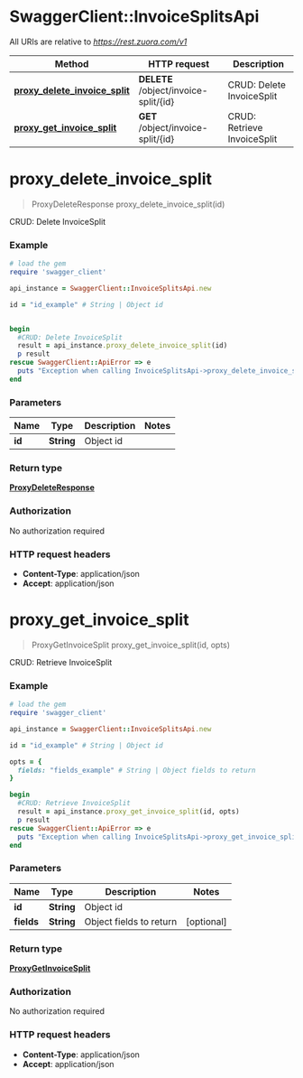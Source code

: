 # SwaggerClient::InvoiceSplitsApi

All URIs are relative to *https://rest.zuora.com/v1*

Method | HTTP request | Description
------------- | ------------- | -------------
[**proxy_delete_invoice_split**](InvoiceSplitsApi.md#proxy_delete_invoice_split) | **DELETE** /object/invoice-split/{id} | CRUD: Delete InvoiceSplit
[**proxy_get_invoice_split**](InvoiceSplitsApi.md#proxy_get_invoice_split) | **GET** /object/invoice-split/{id} | CRUD: Retrieve InvoiceSplit


# **proxy_delete_invoice_split**
> ProxyDeleteResponse proxy_delete_invoice_split(id)

CRUD: Delete InvoiceSplit



### Example
```ruby
# load the gem
require 'swagger_client'

api_instance = SwaggerClient::InvoiceSplitsApi.new

id = "id_example" # String | Object id


begin
  #CRUD: Delete InvoiceSplit
  result = api_instance.proxy_delete_invoice_split(id)
  p result
rescue SwaggerClient::ApiError => e
  puts "Exception when calling InvoiceSplitsApi->proxy_delete_invoice_split: #{e}"
end
```

### Parameters

Name | Type | Description  | Notes
------------- | ------------- | ------------- | -------------
 **id** | **String**| Object id | 

### Return type

[**ProxyDeleteResponse**](ProxyDeleteResponse.md)

### Authorization

No authorization required

### HTTP request headers

 - **Content-Type**: application/json
 - **Accept**: application/json



# **proxy_get_invoice_split**
> ProxyGetInvoiceSplit proxy_get_invoice_split(id, opts)

CRUD: Retrieve InvoiceSplit



### Example
```ruby
# load the gem
require 'swagger_client'

api_instance = SwaggerClient::InvoiceSplitsApi.new

id = "id_example" # String | Object id

opts = { 
  fields: "fields_example" # String | Object fields to return
}

begin
  #CRUD: Retrieve InvoiceSplit
  result = api_instance.proxy_get_invoice_split(id, opts)
  p result
rescue SwaggerClient::ApiError => e
  puts "Exception when calling InvoiceSplitsApi->proxy_get_invoice_split: #{e}"
end
```

### Parameters

Name | Type | Description  | Notes
------------- | ------------- | ------------- | -------------
 **id** | **String**| Object id | 
 **fields** | **String**| Object fields to return | [optional] 

### Return type

[**ProxyGetInvoiceSplit**](ProxyGetInvoiceSplit.md)

### Authorization

No authorization required

### HTTP request headers

 - **Content-Type**: application/json
 - **Accept**: application/json



